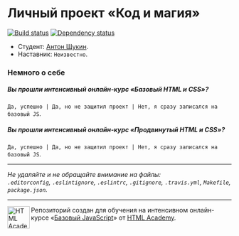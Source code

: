 # Личный проект «Код и магия»

[![Build status][travis-image]][travis-url]
[![Dependency status][dependency-image]][dependency-url]

* Студент: [Антон Щукин](https://htmlacademy.ru/profile/id170520).
* Наставник: `Неизвестно`.

### Немного о себе

##### Вы прошли интенсивный онлайн-курс «Базовый HTML и CSS»?
`Да, успешно | Да, но не защитил проект | Нет, я сразу записался на базовый JS`.

##### Вы прошли интенсивный онлайн-курс «Продвинутый HTML и CSS»?
`Да, успешно | Да, но не защитил проект | Нет, я сразу записался на базовый JS`.

---

_Не удаляйте и не обращайте внимание на файлы:_<br>
_`.editorconfig`, `.eslintignore`, `.eslintrc`, `.gitignore`, `.travis.yml`, `Makefile`, `package.json`._

---

<a href="https://htmlacademy.ru/js_intensive"><img align="left" width="50" height="50" title="HTML Academy" src="https://up.htmlacademy.ru/static/img/intensive/javascript/logo-for-github.svg"></a>

Репозиторий создан для обучения на интенсивном онлайн-курсе «[Базовый JavaScript](https://htmlacademy.ru/js_intensive)» от [HTML Academy](https://htmlacademy.ru).

[travis-image]: https://travis-ci.org/js-htmlacademy/170520-code-and-magick.svg?branch=master
[travis-url]: https://travis-ci.org/js-htmlacademy/170520-code-and-magick
[dependency-image]: https://david-dm.org/js-htmlacademy/170520-code-and-magick.svg?style=flat-square
[dependency-url]: https://david-dm.org/js-htmlacademy/170520-code-and-magick
